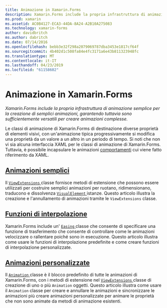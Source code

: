 ```yaml
---
title: Animazione in Xamarin.Forms
description: Xamarin.Forms include la propria infrastruttura di animazione semplice per la creazione di semplici animazioni, garantendo tuttavia sono sufficientemente versatili per creare animazioni complesse.
ms.prod: xamarin
ms.assetid: AC0B4127-ECA3-44DA-8A24-A2B10A275083
ms.technology: xamarin-forms
author: davidbritch
ms.author: dabritch
ms.date: 07/14/2016
ms.openlocfilehash: bebb3e32f298a2079069787dba3453e1817cf64f
ms.sourcegitcommit: 4b402d1c508fa84e4fc3171a6e43b811323948fc
ms.translationtype: MT
ms.contentlocale: it-IT
ms.lasthandoff: 04/23/2019
ms.locfileid: "61158602"
---
```

# <a name="animation-in-xamarinforms"></a>Animazione in Xamarin.Forms

_Xamarin.Forms include la propria infrastruttura di animazione semplice per la creazione di semplici animazioni, garantendo tuttavia sono sufficientemente versatili per creare animazioni complesse._

Le classi di animazione di Xamarin.Forms di destinazione diverse proprietà di elementi visivi, con un'animazione tipica progressivamente si modifica una proprietà da un valore a un altro in un periodo di tempo. Si noti che non vi sia alcuna interfaccia XAML per le classi di animazione di Xamarin.Forms. Tuttavia, è possibile incapsulare le animazioni [comportamenti](~/xamarin-forms/app-fundamentals/behaviors/index.md) cui viene fatto riferimento da XAML.

## <a name="simple-animationssimplemd"></a>[Animazioni semplici](simple.md)

Il [ `ViewExtensions` ](xref:Xamarin.Forms.ViewExtensions) classe fornisce metodi di estensione che possono essere utilizzati per costruire semplici animazioni per ruotano, ridimensionano, traducono e dissolvenza [ `VisualElement` ](xref:Xamarin.Forms.VisualElement) istanze. Questo articolo illustra la creazione e l'annullamento di animazioni tramite le `ViewExtensions` classe.

## <a name="easing-functionseasingmd"></a>[Funzioni di interpolazione](easing.md)

Xamarin.Forms include un' [ `Easing` ](xref:Xamarin.Forms.Easing) classe che consente di specificare una funzione di trasferimento che consente di controllare come le animazioni velocizzare o rallentare poiché sono in esecuzione. Questo articolo illustra come usare le funzioni di interpolazione predefinite e come creare funzioni di interpolazione personalizzate.

## <a name="custom-animationscustommd"></a>[Animazioni personalizzate](custom.md)

Il [ `Animation` ](xref:Xamarin.Forms.Animation) classe è il blocco predefinito di tutte le animazioni di Xamarin.Forms, con i metodi di estensione nel [ `ViewExtensions` ](xref:Xamarin.Forms.ViewExtensions) classe di creazione di uno o più `Animation` oggetti. Questo articolo illustra come usare il `Animation` classe per creare e annullare le animazioni e sincronizzare le animazioni più creare animazioni personalizzate per animare le proprietà che non sono animate da metodi di animazione esistenti.
